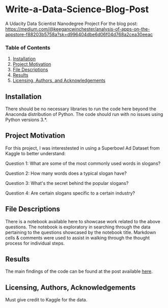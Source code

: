 
# Write-a-Data-Science-Blog-Post
A Udacity Data Scientist Nanodegree Project
For the blog post: https://medium.com/@keegancwinchester/analysis-of-apps-on-the-appstore-f88203b5758a?sk=d996404dbe6d06f04d768a2cea30eeac

### Table of Contents

1. [Installation](#installation)
2. [Project Motivation](#motivation)
3. [File Descriptions](#files)
4. [Results](#results)
5. [Licensing, Authors, and Acknowledgements](#licensing)

## Installation <a name="installation"></a>

There should be no necessary libraries to run the code here beyond the Anaconda distribution of Python.  The code should run with no issues using Python versions 3.*.

## Project Motivation<a name="motivation"></a>

For this project, I was interestested in using a Superbowl Ad Dataset from Kaggle to better understand:

Question 1: What are some of the most commonly used words in slogans?

Question 2: How many words does a typical slogan have?

Question 3: What's the secret behind the popular slogans?

Question 4: Are certain slogans specific to a certain industry? 


## File Descriptions <a name="files"></a>

There is a notebook available here to showcase work related to the above questions. The notebook is exploratory in searching through the data pertaining to the questions showcased by the notebook title. Markdown cells & comments were used to assist in walking through the thought process for individual steps.

## Results<a name="results"></a>

The main findings of the code can be found at the post available [here](https://medium.com/@keegancwinchester/what-makes-up-a-slogan-c0adb093e221).

## Licensing, Authors, Acknowledgements<a name="licensing"></a>

Must give credit to Kaggle for the data. 
